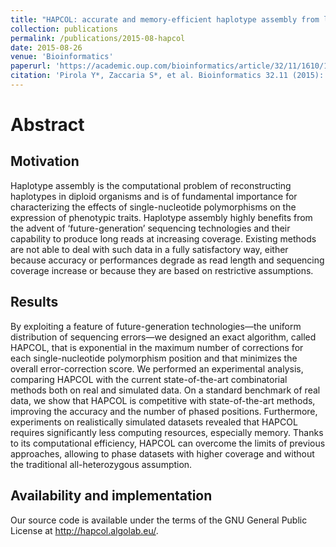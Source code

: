 ```yaml
---
title: "HAPCOL: accurate and memory-efficient haplotype assembly from long reads"
collection: publications
permalink: /publications/2015-08-hapcol
date: 2015-08-26
venue: 'Bioinformatics'
paperurl: 'https://academic.oup.com/bioinformatics/article/32/11/1610/1742594'
citation: 'Pirola Y*, Zaccaria S*, et al. Bioinformatics 32.11 (2015): 1610-1617.'
---
```


# Abstract

## Motivation
Haplotype assembly is the computational problem of reconstructing haplotypes in diploid organisms and is of fundamental importance for characterizing the effects of single-nucleotide polymorphisms on the expression of phenotypic traits. Haplotype assembly highly benefits from the advent of ‘future-generation’ sequencing technologies and their capability to produce long reads at increasing coverage. Existing methods are not able to deal with such data in a fully satisfactory way, either because accuracy or performances degrade as read length and sequencing coverage increase or because they are based on restrictive assumptions.

## Results
By exploiting a feature of future-generation technologies—the uniform distribution of sequencing errors—we designed an exact algorithm, called HAPCOL, that is exponential in the maximum number of corrections for each single-nucleotide polymorphism position and that minimizes the overall error-correction score. We performed an experimental analysis, comparing HAPCOL with the current state-of-the-art combinatorial methods both on real and simulated data. On a standard benchmark of real data, we show that HAPCOL is competitive with state-of-the-art methods, improving the accuracy and the number of phased positions. Furthermore, experiments on realistically simulated datasets revealed that HAPCOL requires significantly less computing resources, especially memory. Thanks to its computational efficiency, HAPCOL can overcome the limits of previous approaches, allowing to phase datasets with higher coverage and without the traditional all-heterozygous assumption.

## Availability and implementation
Our source code is available under the terms of the GNU General Public License at http://hapcol.algolab.eu/.
